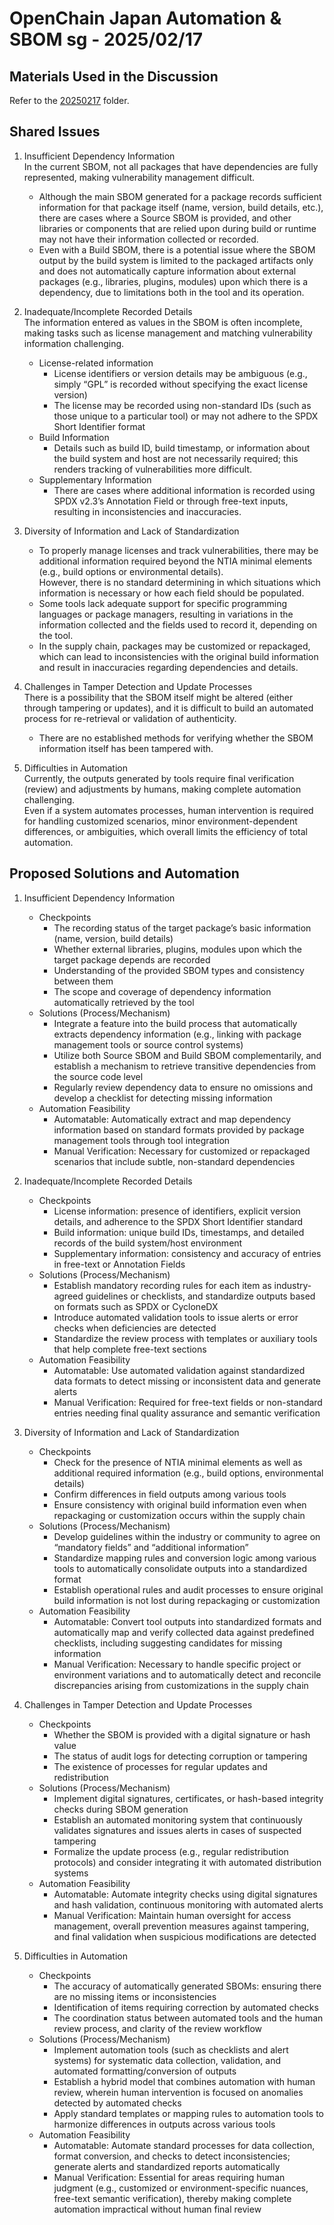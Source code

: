 # OpenChain Japan Automation & SBOM sg - 2025/02/17

## Materials Used in the Discussion

Refer to the [20250217](./20250217) folder.

## Shared Issues

1. Insufficient Dependency Information  
   In the current SBOM, not all packages that have dependencies are fully represented, making vulnerability management difficult.  
   - Although the main SBOM generated for a package records sufficient information for that package itself (name, version, build details, etc.), there are cases where a Source SBOM is provided, and other libraries or components that are relied upon during build or runtime may not have their information collected or recorded.  
   - Even with a Build SBOM, there is a potential issue where the SBOM output by the build system is limited to the packaged artifacts only and does not automatically capture information about external packages (e.g., libraries, plugins, modules) upon which there is a dependency, due to limitations both in the tool and its operation.

2. Inadequate/Incomplete Recorded Details  
   The information entered as values in the SBOM is often incomplete, making tasks such as license management and matching vulnerability information challenging.  
   - License-related information  
     - License identifiers or version details may be ambiguous (e.g., simply “GPL” is recorded without specifying the exact license version)  
     - The license may be recorded using non-standard IDs (such as those unique to a particular tool) or may not adhere to the SPDX Short Identifier format  
   - Build Information  
     - Details such as build ID, build timestamp, or information about the build system and host are not necessarily required; this renders tracking of vulnerabilities more difficult.  
   - Supplementary Information  
     - There are cases where additional information is recorded using SPDX v2.3’s Annotation Field or through free-text inputs, resulting in inconsistencies and inaccuracies.

3. Diversity of Information and Lack of Standardization  
   - To properly manage licenses and track vulnerabilities, there may be additional information required beyond the NTIA minimal elements (e.g., build options or environmental details).  
     However, there is no standard determining in which situations which information is necessary or how each field should be populated.  
   - Some tools lack adequate support for specific programming languages or package managers, resulting in variations in the information collected and the fields used to record it, depending on the tool.  
   - In the supply chain, packages may be customized or repackaged, which can lead to inconsistencies with the original build information and result in inaccuracies regarding dependencies and details.

4. Challenges in Tamper Detection and Update Processes  
   There is a possibility that the SBOM itself might be altered (either through tampering or updates), and it is difficult to build an automated process for re-retrieval or validation of authenticity.  
   - There are no established methods for verifying whether the SBOM information itself has been tampered with.

5. Difficulties in Automation  
   Currently, the outputs generated by tools require final verification (review) and adjustments by humans, making complete automation challenging.  
   Even if a system automates processes, human intervention is required for handling customized scenarios, minor environment-dependent differences, or ambiguities, which overall limits the efficiency of total automation.

## Proposed Solutions and Automation

1. Insufficient Dependency Information  
   - Checkpoints  
     - The recording status of the target package’s basic information (name, version, build details)  
     - Whether external libraries, plugins, modules upon which the target package depends are recorded  
     - Understanding of the provided SBOM types and consistency between them  
     - The scope and coverage of dependency information automatically retrieved by the tool  
   - Solutions (Process/Mechanism)  
     - Integrate a feature into the build process that automatically extracts dependency information (e.g., linking with package management tools or source control systems)  
     - Utilize both Source SBOM and Build SBOM complementarily, and establish a mechanism to retrieve transitive dependencies from the source code level  
     - Regularly review dependency data to ensure no omissions and develop a checklist for detecting missing information  
   - Automation Feasibility  
     - Automatable: Automatically extract and map dependency information based on standard formats provided by package management tools through tool integration  
     - Manual Verification: Necessary for customized or repackaged scenarios that include subtle, non-standard dependencies

2. Inadequate/Incomplete Recorded Details  
   - Checkpoints  
     - License information: presence of identifiers, explicit version details, and adherence to the SPDX Short Identifier standard  
     - Build information: unique build IDs, timestamps, and detailed records of the build system/host environment  
     - Supplementary information: consistency and accuracy of entries in free-text or Annotation Fields  
   - Solutions (Process/Mechanism)  
     - Establish mandatory recording rules for each item as industry-agreed guidelines or checklists, and standardize outputs based on formats such as SPDX or CycloneDX  
     - Introduce automated validation tools to issue alerts or error checks when deficiencies are detected  
     - Standardize the review process with templates or auxiliary tools that help complete free-text sections  
   - Automation Feasibility  
     - Automatable: Use automated validation against standardized data formats to detect missing or inconsistent data and generate alerts  
     - Manual Verification: Required for free-text fields or non-standard entries needing final quality assurance and semantic verification

3. Diversity of Information and Lack of Standardization  
   - Checkpoints  
     - Check for the presence of NTIA minimal elements as well as additional required information (e.g., build options, environmental details)  
     - Confirm differences in field outputs among various tools  
     - Ensure consistency with original build information even when repackaging or customization occurs within the supply chain  
   - Solutions (Process/Mechanism)  
     - Develop guidelines within the industry or community to agree on “mandatory fields” and “additional information”  
     - Standardize mapping rules and conversion logic among various tools to automatically consolidate outputs into a standardized format  
     - Establish operational rules and audit processes to ensure original build information is not lost during repackaging or customization  
   - Automation Feasibility  
     - Automatable: Convert tool outputs into standardized formats and automatically map and verify collected data against predefined checklists, including suggesting candidates for missing information  
     - Manual Verification: Necessary to handle specific project or environment variations and to automatically detect and reconcile discrepancies arising from customizations in the supply chain

4. Challenges in Tamper Detection and Update Processes  
   - Checkpoints  
     - Whether the SBOM is provided with a digital signature or hash value  
     - The status of audit logs for detecting corruption or tampering  
     - The existence of processes for regular updates and redistribution  
   - Solutions (Process/Mechanism)  
     - Implement digital signatures, certificates, or hash-based integrity checks during SBOM generation  
     - Establish an automated monitoring system that continuously validates signatures and issues alerts in cases of suspected tampering  
     - Formalize the update process (e.g., regular redistribution protocols) and consider integrating it with automated distribution systems  
   - Automation Feasibility  
     - Automatable: Automate integrity checks using digital signatures and hash validation, continuous monitoring with automated alerts  
     - Manual Verification: Maintain human oversight for access management, overall prevention measures against tampering, and final validation when suspicious modifications are detected

5. Difficulties in Automation  
   - Checkpoints  
     - The accuracy of automatically generated SBOMs: ensuring there are no missing items or inconsistencies  
     - Identification of items requiring correction by automated checks  
     - The coordination status between automated tools and the human review process, and clarity of the review workflow  
   - Solutions (Process/Mechanism)  
     - Implement automation tools (such as checklists and alert systems) for systematic data collection, validation, and automated formatting/conversion of outputs  
     - Establish a hybrid model that combines automation with human review, wherein human intervention is focused on anomalies detected by automated checks  
     - Apply standard templates or mapping rules to automation tools to harmonize differences in outputs across various tools  
   - Automation Feasibility  
     - Automatable: Automate standard processes for data collection, format conversion, and checks to detect inconsistencies; generate alerts and standardized reports automatically  
     - Manual Verification: Essential for areas requiring human judgment (e.g., customized or environment-specific nuances, free-text semantic verification), thereby making complete automation impractical without human final review
